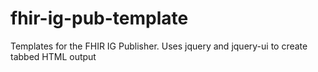 # fhir-ig-pub-template
Templates for the FHIR IG Publisher. Uses jquery and jquery-ui to create tabbed HTML output
